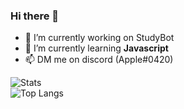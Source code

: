 ### Hi there 👋

- 🔭 I’m currently working on StudyBot
- 🌱 I’m currently learning **Javascript**
- 📫 DM me on discord (Apple#0420)

![Stats](https://github-readme-stats.vercel.app/api?username=thetottyapple&show_icons=true&theme=radical)  
![Top Langs](https://github-readme-stats.vercel.app/api/top-langs/?username=thetottyapple&hide=css&layout=compact&theme=radical)
